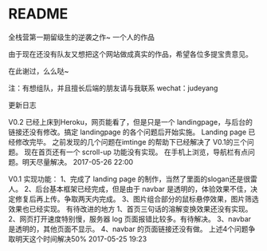 # README
全栈营第一期留级生的逆袭之作~ 一个人的作品

由于现在还没有队友又想把这个网站做成真实的作品，希望各位多提宝贵意见。

在此谢过，么么哒~


注：有想组队，并且擅长后端的朋友请与我联系 wechat：judeyang

更新日志



V0.2
已经上床到Heroku，网页能看了，但是只是一个 landingpage，与后台的链接还没有修改。搞定 landingpage 的各个问题后开始实施。
Landing page 已经修改完毕。
之前发现的几个问题在imtinge 的帮助下已经解决了 V0.1的三个问题。
现在首页还有一个 scroll-up 功能没有实现。
在手机上浏览，导航栏有点问题。明天尽量解决。
2017-05-26 22:00


V0.1
实现功能：
1、完成了 landing page 的制作，当然了里面的slogan还是很雷人。
2、后台基本框架已经完成，但是由于 navbar 是透明的，体验效果不佳，决定修复后再上传。争取两天内完成。
3、图片组合部分的鼠标悬停效果，图片筛选效果也已经实现。
有待改进的地方
1、首页三句话的溶解变换效果还没有实现。
2、网页打开速度特别慢，服务器 log 页面报错比较多。有待解决。
3、navbar 是透明的，其他页面不显示。
4、navbar 的页面链接还没有做。
上述4个问题争取明天这个时间解决50%
2017-05-25 19:23
